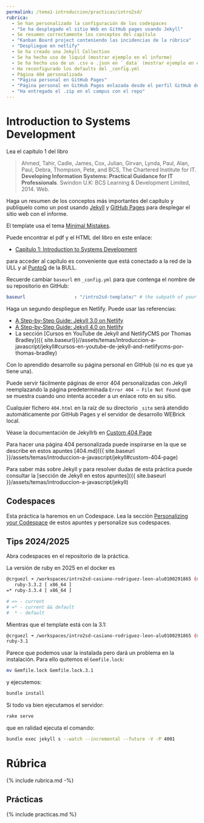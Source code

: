 ```yaml
---
permalink: /tema1-introduccion/practicas/intro2sd/
rubrica:
  - Se han personalizado la configuración de los codespaces
  - "Se ha desplegado el sitio Web en GitHub pages usando Jekyll"
  - Se resumen correctamente los conceptos del capítulo
  - "Kanban Board project conteniendo las incidencias de la rúbrica"
  - "Despliegue en netlify"
  - Se ha creado una Jekyll Collection 
  - Se ha hecho uso de liquid (mostrar ejemplo en el informe)
  - Se ha hecho uso de un .csv o .json en `_data` (mostrar ejemplo en el informe)
  - Ha reconfigurado los defaults del _config.yml
  - Página 404 personalizada
  - "Página personal en GitHub Pages"
  - "Página personal en GitHub Pages enlazada desde el perfil GitHub del alumno"
  - "Ha entregado el .zip en el campus con el repo"
---
```


# Introduction to Systems Development

Lea el capítulo 1 del libro 

> Ahmed, Tahir, Cadle, James, Cox, Julian, Girvan, Lynda, Paul, Alan, Paul, Debra, Thompson, Pete, and BCS, The Chartered Institute for IT. **Developing Information Systems: Practical Guidance for IT Professionals**. Swindon U.K: BCS Learning & Development Limited, 2014. Web.

Haga un resumen de los conceptos más importantes del capítulo y publíquelo como un post usando [Jekyll]({{site.baseurl}}/assets/temas/introduccion-a-javascript/jekyll) y [GitHub Pages](https://pages.github.com/) para desplegar el sitio web con el informe.

El template usa el tema [Minimal Mistakes](https://mmistakes.github.io/minimal-mistakes/docs/quick-start-guide/).

Puede encontrar el pdf y el HTML del libro en este enlace:

* [Capítulo 1: Introduction to Systems Development](https://ebookcentral-proquest-com.accedys2.bbtk.ull.es/lib/bull-ebooks/detail.action?docID=1713962#) 

para acceder al capítulo es conveniente que está conectado a la red de la ULL y al [PuntoQ](https://www.ull.es/servicios/biblioteca/servicios/puntoq/) de la BULL.

Recuerde cambiar `baseurl` en `_config.yml` para que contenga el nombre de su repositorio en GitHub:

```yaml
baseurl                  : "/intro2sd-template/" # the subpath of your site, e.g. "/blog"
```

Haga un segundo despliegue en Netlify. Puede usar las referencias:

* [A Step-by-Step Guide: Jekyll 3.0 on Netlify](https://www.netlify.com/blog/2015/10/28/a-step-by-step-guide-jekyll-3.0-on-netlify/)
* [A Step-by-Step Guide: Jekyll 4.0 on Netlify](https://www.netlify.com/blog/2020/04/02/a-step-by-step-guide-jekyll-4.0-on-netlify/)
* La sección [Cursos en YouTube de Jekyll and NetlifyCMS por Thomas Bradley]({{ site.baseurl}}//assets/temas/introduccion-a-javascript/jekyll#cursos-en-youtube-de-jekyll-and-netlifycms-por-thomas-bradley)

Con lo aprendido desarrolle su página personal en GitHub (si no es que ya tiene una).

Puede servir fácilmente páginas de error 404 personalizadas con Jekyll  reemplazando la página predeterminada `Error 404 – File Not Found` que se muestra cuando uno intenta acceder a un enlace roto en su sitio. 

Cualquier fichero `404.html` en la raíz de su directorio `_site` será atendido automáticamente por GitHub Pages y el servidor de desarrollo WEBrick local.

Véase la documentación de Jekyllrb en [Custom 404 Page](https://jekyllrb.com/tutorials/custom-404-page/)

Para hacer una página 404 personalizada puede inspirarse en la que se describe en estos apuntes [404.md]({{ site.baseurl }}/assets/temas/introduccion-a-javascript/jekyll#custom-404-page)
 

Para saber más sobre Jekyll y para resolver dudas de esta práctica 
puede consultar la [sección de Jekyll en estos apuntes]({{ site.baseurl }}/assets/temas/introduccion-a-javascript/jekyll)

## Codespaces

Esta práctica la haremos en un Codespace. Lea la sección [Personalizing your Codespace]({{site.baseurl}}/tema1-introduccion/codespaces#personalizing-your-codespace) de estos apuntes y personalize sus codespaces.

## Tips 2024/2025

Abra codespaces en el repositorio de la práctica.

La versión de ruby en 2025 en el docker es 
```bash
@crguezl ➜ /workspaces/intro2sd-casiano-rodriguez-leon-alu0100291865 (main) $ rvm ls
   ruby-3.3.2 [ x86_64 ]
=* ruby-3.3.4 [ x86_64 ]

# => - current
# =* - current && default
#  * - default
```
Mientras que el template está con la 3.1:

```bash
@crguezl ➜ /workspaces/intro2sd-casiano-rodriguez-leon-alu0100291865 (main) $ cat .rvm
ruby-3.1
```

Parece que podemos usar la instalada pero dará un problema en la instalación. Para ello quitemos el `Gemfile.lock`:

```bash
mv Gemfile.lock Gemfile.lock.3.1
``` 

y ejecutemos:

```bash
bundle install
```

Si todo va bien ejecutamos el servidor:

```bash
rake serve
```

que en ralidad ejecuta el comando:

```bash
bundle exec jekyll s --watch --incremental --future -V -P 4001
```

# Rúbrica

{% include rubrica.md -%}

## Prácticas
  
{% include practicas.md %}